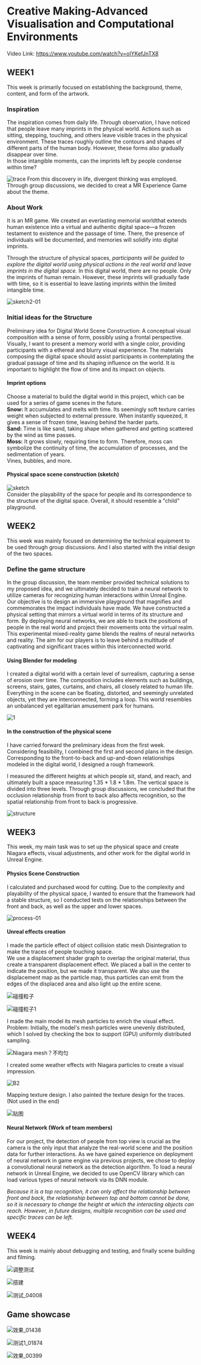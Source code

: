 # Creative Making-Advanced Visualisation and Computational Environments  
Video Link: https://www.youtube.com/watch?v=oIYKefJnTX8
## WEEK1
This week is primarily focused on establishing the background, theme, content, and form of the artwork.

### Inspiration  
The inspiration comes from daily life. Through observation, I have noticed that people leave many imprints in the physical world. Actions such as sitting, stepping, touching, and others leave visible traces in the physical environment. These traces roughly outline the contours and shapes of different parts of the human body. However, these forms also gradually disappear over time.  
In those intangible moments, can the imprints left by people condense within time?  

![trace](https://github.com/YirenWA/Creative-Making-Advanced-Visualisation-and-Computational-Environments/assets/119879041/c80dc11d-3893-411c-942d-ddccc92b23a0)
From this discovery in life, divergent thinking was employed. Through group discussions, we decided to creat a MR Experience Game about the theme.  

### About Work  
It is an MR game. We created an everlasting memorial worldthat extends human existence into a virtual and authentic digital space—a frozen testament to existence and the passage of time. There, the presence of individuals will be documented, and memories will solidify into digital imprints.  

Through the structure of physical spaces, _participants will be guided to explore the digital world using physical actions in the real world and leave imprints in the digital space._ In this digital world, there are no people. Only the imprints of human remain. However, these imprints will gradually fade with time, so it is essential to leave lasting imprints within the limited intangible time.  

![sketch2-01](https://github.com/YirenWA/Creative-Making-Advanced-Visualisation-and-Computational-Environments/assets/119879041/97249aec-e613-4fab-beac-45d81dff4981)

### Initial ideas for the Structure
Preliminary idea for Digital World Scene Construction: A conceptual visual composition with a sense of form, possibly using a frontal perspective. Visually, I want to present a memory world with a single color, providing participants with a ethereal and blurry visual experience.
The materials composing the digital space should assist participants in contemplating the gradual passage of time and its shaping influence on the world. It is important to highlight the flow of time and its impact on objects.    

#### Imprint options  
Choose a material to build the digital world in this project, which can be used for a series of game scenes in the future.   
__Snow:__ It accumulates and melts with time. Its seemingly soft texture carries weight when subjected to external pressure. When instantly squeezed, it gives a sense of frozen time, leaving behind the harder parts.  
__Sand:__ Time is like sand, taking shape when gathered and getting scattered by the wind as time passes.  
__Moss:__ It grows slowly, requiring time to form. Therefore, moss can symbolize the continuity of time, the accumulation of processes, and the sedimentation of years.  
Vines, bubbles, and more.  

#### Physical space scene construction (sketch)  

![sketch](https://github.com/YirenWA/Creative-Making-Advanced-Visualisation-and-Computational-Environments/assets/119879041/cf93bea0-e938-4b49-b10b-13644af1e356)  
Consider the playability of the space for people and its correspondence to the structure of the digital space. Overall, it should resemble a "child" playground.  


## WEEK2
This week was mainly focused on determining the technical equipment to be used through group discussions. And I also started with the initial design of the two spaces.   

### Define the game structure  

In the group discussion, the team member provided technical solutions to my proposed idea, and we ultimately decided to train a neural network to utilize cameras for recognizing human interactions within Unreal Engine.  
Our objective is to design an immersive playground that magnifies and commemorates the impact individuals have made. We have constructed a physical setting that mirrors a virtual world in terms of its structure and form. By deploying neural networks, we are able to track the positions of people in the real world and project their movements onto the virtual realm. This experimental mixed-reality game blends the realms of neural networks and reality. The aim for our players is to leave behind a multitude of captivating and significant traces within this interconnected world.   

#### Using Blender for modeling  
I created a digital world with a certain level of surrealism, capturing a sense of erosion over time. The composition includes elements such as buildings, screens, stairs, gates, curtains, and chairs, all closely related to human life. Everything in the scene can be floating, distorted, and seemingly unrelated objects, yet they are interconnected, forming a loop. This world resembles an unbalanced yet egalitarian amusement park for humans.  

![1](https://github.com/YirenWA/Creative-Making-Advanced-Visualisation-and-Computational-Environments/assets/119879041/9ab3f174-15e7-484a-8d7a-ad260e60d35e)

#### In the construction of the physical scene  
I have carried forward the preliminary ideas from the first week. Considering feasibility, I combined the first and second plans in the design. Corresponding to the front-to-back and up-and-down relationships modeled in the digital world, I designed a rough framework.

I measured the different heights at which people sit, stand, and reach, and ultimately built a space measuring 1.35 * 1.8 * 1.8m. The vertical space is divided into three levels. Through group discussions, we concluded that the occlusion relationship from front to back also affects recognition, so the spatial relationship from front to back is progressive.  

![structure](https://github.com/YirenWA/Creative-Making-Advanced-Visualisation-and-Computational-Environments/assets/119879041/744fef88-2d98-4f94-a036-de2fdc246bd3)
 

## WEEK3
This week, my main task was to set up the physical space and create Niagara effects, visual adjustments, and other work for the digital world in Unreal Engine.  

#### Physics Scene Construction  
I calculated and purchased wood for cutting. Due to the complexity and playability of the physical space, I wanted to ensure that the framework had a stable structure, so I conducted tests on the relationships between the front and back, as well as the upper and lower spaces.   

![process-01](https://github.com/YirenWA/Creative-Making-Advanced-Visualisation-and-Computational-Environments/assets/119879041/028f0b38-cee0-4e04-88d5-63d23ca4274e)
  
#### Unreal effects creation    
I made the particle effect of object collision static mesh Disintegration to make the traces of people touching space.   
We use a displacement shader graph to overlap the original material, thus create a transparent displacement effect. We placed a ball in the center to indicate the position, but we made it transparent. We also use the displacement map as the particle map, thus particles can emit from the edges of the displaced area and also light up the entire scene.  

![碰撞粒子](https://github.com/YirenWA/Creative-Making-Advanced-Visualisation-and-Computational-Environments/assets/119879041/530e2290-301e-4787-bbd9-a1ba3f84a392)

![碰撞粒子1](https://github.com/YirenWA/Creative-Making-Advanced-Visualisation-and-Computational-Environments/assets/119879041/36e240e1-9678-4b84-a85d-4b0e0d40600e)


I made the main model its mesh particles to enrich the visual effect.  
Problem: Initially, the model's mesh particles were unevenly distributed, which I solved by checking the box to support (GPU) uniformly distributed sampling. 

![Niagara mesh？不均匀](https://github.com/YirenWA/Creative-Making-Advanced-Visualisation-and-Computational-Environments/assets/119879041/8cc0b26e-cca7-4f08-bdf3-4d5d3321b207)

I created some weather effects with Niagara particles to create a visual impression.  

![B2](https://github.com/YirenWA/Creative-Making-Advanced-Visualisation-and-Computational-Environments/assets/119879041/45b7bae1-b2c0-4b26-a982-18c4554a8c16)

Mapping texture design. I also painted the texture design for the traces. (Not used in the end)  

![贴图](https://github.com/YirenWA/Creative-Making-Advanced-Visualisation-and-Computational-Environments/assets/119879041/e5f87b96-5194-46f1-a922-9443f3375040)

#### Neural Network (Work of team members)  
For our project, the detection of people from top view is crucial as the camera is the only input that analyze the real-world scene and the position data for further interactions. As we have gained experience on deployment of neural network in game engine via previous projects, we chose to deploy a convolutional neural network as the detection algorithm. To load a neural network in Unreal Engine, we decided to use OpenCV library which can load various types of neural network via its DNN module.   

_Because it is a top recognition, it can only affect the relationship between front and back, the relationship between top and bottom cannot be done, so it is necessary to change the height at which the interacting objects can reach. However, in future designs, multiple recognition can be used and specific traces can be left._

## WEEK4  
This week is mainly about debugging and testing, and finally scene building and filming.  

![调整测试](https://github.com/YirenWA/Creative-Making-Advanced-Visualisation-and-Computational-Environments/assets/119879041/0cd88e64-87cd-4e6a-82bc-2089da0fe594)  

![搭建](https://github.com/YirenWA/Creative-Making-Advanced-Visualisation-and-Computational-Environments/assets/119879041/b14df617-1941-4064-9cdf-4aff0ef537ff)  

![测试_04008](https://github.com/YirenWA/Creative-Making-Advanced-Visualisation-and-Computational-Environments/assets/119879041/6af94965-d812-4097-8292-08ee03b25868)

## Game showcase

![效果_01438](https://github.com/YirenWA/Creative-Making-Advanced-Visualisation-and-Computational-Environments/assets/119879041/c9a3437b-f9b7-4b2b-939b-9898c3ee31a7)  

![测试1_01874](https://github.com/YirenWA/Creative-Making-Advanced-Visualisation-and-Computational-Environments/assets/119879041/67530650-3f46-4924-a368-a0a793f8b9ed)

![效果_00399](https://github.com/YirenWA/Creative-Making-Advanced-Visualisation-and-Computational-Environments/assets/119879041/01aeb312-4c27-4d6c-84da-cb750c63994a)

